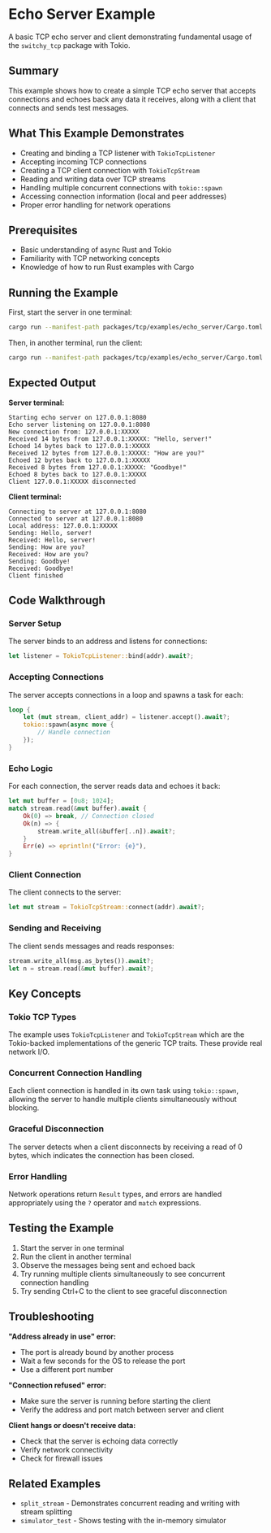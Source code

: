 # Echo Server Example

A basic TCP echo server and client demonstrating fundamental usage of the `switchy_tcp` package with Tokio.

## Summary

This example shows how to create a simple TCP echo server that accepts connections and echoes back any data it receives, along with a client that connects and sends test messages.

## What This Example Demonstrates

- Creating and binding a TCP listener with `TokioTcpListener`
- Accepting incoming TCP connections
- Creating a TCP client connection with `TokioTcpStream`
- Reading and writing data over TCP streams
- Handling multiple concurrent connections with `tokio::spawn`
- Accessing connection information (local and peer addresses)
- Proper error handling for network operations

## Prerequisites

- Basic understanding of async Rust and Tokio
- Familiarity with TCP networking concepts
- Knowledge of how to run Rust examples with Cargo

## Running the Example

First, start the server in one terminal:

```bash
cargo run --manifest-path packages/tcp/examples/echo_server/Cargo.toml -- server 127.0.0.1:8080
```

Then, in another terminal, run the client:

```bash
cargo run --manifest-path packages/tcp/examples/echo_server/Cargo.toml -- client 127.0.0.1:8080
```

## Expected Output

**Server terminal:**

```
Starting echo server on 127.0.0.1:8080
Echo server listening on 127.0.0.1:8080
New connection from: 127.0.0.1:XXXXX
Received 14 bytes from 127.0.0.1:XXXXX: "Hello, server!"
Echoed 14 bytes back to 127.0.0.1:XXXXX
Received 12 bytes from 127.0.0.1:XXXXX: "How are you?"
Echoed 12 bytes back to 127.0.0.1:XXXXX
Received 8 bytes from 127.0.0.1:XXXXX: "Goodbye!"
Echoed 8 bytes back to 127.0.0.1:XXXXX
Client 127.0.0.1:XXXXX disconnected
```

**Client terminal:**

```
Connecting to server at 127.0.0.1:8080
Connected to server at 127.0.0.1:8080
Local address: 127.0.0.1:XXXXX
Sending: Hello, server!
Received: Hello, server!
Sending: How are you?
Received: How are you?
Sending: Goodbye!
Received: Goodbye!
Client finished
```

## Code Walkthrough

### Server Setup

The server binds to an address and listens for connections:

```rust
let listener = TokioTcpListener::bind(addr).await?;
```

### Accepting Connections

The server accepts connections in a loop and spawns a task for each:

```rust
loop {
    let (mut stream, client_addr) = listener.accept().await?;
    tokio::spawn(async move {
        // Handle connection
    });
}
```

### Echo Logic

For each connection, the server reads data and echoes it back:

```rust
let mut buffer = [0u8; 1024];
match stream.read(&mut buffer).await {
    Ok(0) => break, // Connection closed
    Ok(n) => {
        stream.write_all(&buffer[..n]).await?;
    }
    Err(e) => eprintln!("Error: {e}"),
}
```

### Client Connection

The client connects to the server:

```rust
let mut stream = TokioTcpStream::connect(addr).await?;
```

### Sending and Receiving

The client sends messages and reads responses:

```rust
stream.write_all(msg.as_bytes()).await?;
let n = stream.read(&mut buffer).await?;
```

## Key Concepts

### Tokio TCP Types

The example uses `TokioTcpListener` and `TokioTcpStream` which are the Tokio-backed implementations of the generic TCP traits. These provide real network I/O.

### Concurrent Connection Handling

Each client connection is handled in its own task using `tokio::spawn`, allowing the server to handle multiple clients simultaneously without blocking.

### Graceful Disconnection

The server detects when a client disconnects by receiving a read of 0 bytes, which indicates the connection has been closed.

### Error Handling

Network operations return `Result` types, and errors are handled appropriately using the `?` operator and `match` expressions.

## Testing the Example

1. Start the server in one terminal
2. Run the client in another terminal
3. Observe the messages being sent and echoed back
4. Try running multiple clients simultaneously to see concurrent connection handling
5. Try sending Ctrl+C to the client to see graceful disconnection

## Troubleshooting

**"Address already in use" error:**

- The port is already bound by another process
- Wait a few seconds for the OS to release the port
- Use a different port number

**"Connection refused" error:**

- Make sure the server is running before starting the client
- Verify the address and port match between server and client

**Client hangs or doesn't receive data:**

- Check that the server is echoing data correctly
- Verify network connectivity
- Check for firewall issues

## Related Examples

- `split_stream` - Demonstrates concurrent reading and writing with stream splitting
- `simulator_test` - Shows testing with the in-memory simulator
